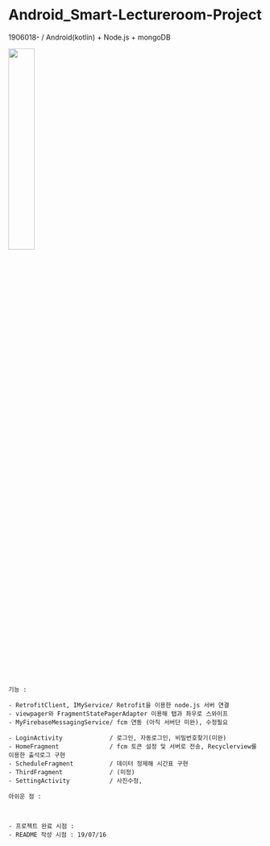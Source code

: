 # Android_Smart-Lectureroom-Project
1906018- / Android(kotlin) + Node.js + mongoDB

<img src="https://user-images.githubusercontent.com/38582562/61259882-11bd8e80-a7b7-11e9-881f-87d81eb3ea17.gif" width="32%">

`기능 : `   
~~~
- RetrofitClient, IMyService/ Retrofit을 이용한 node.js 서버 연결
- viewpager와 FragmentStatePagerAdapter 이용해 탭과 좌우로 스와이프
- MyFirebaseMessagingService/ fcm 연동 (아직 서버단 미완), 수정필요

- LoginActivity             / 로그인, 자동로그인, 비밀번호찾기(미완)
- HomeFragment              / fcm 토큰 설정 및 서버로 전송, Recyclerview를 이용한 출석로그 구현
- ScheduleFragment          / 데이터 정제해 시간표 구현
- ThirdFragment             / (미정)
- SettingActivity           / 사진수정, 
~~~

`아쉬운 점 : `   
~~~


- 프로젝트 완료 시점 :
- README 작성 시점 : 19/07/16
~~~
